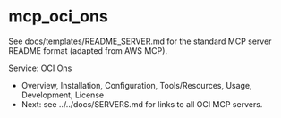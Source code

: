 # mcp_oci_ons

See docs/templates/README_SERVER.md for the standard MCP server README format (adapted from AWS MCP).

Service: OCI Ons

- Overview, Installation, Configuration, Tools/Resources, Usage, Development, License
- Next: see ../../docs/SERVERS.md for links to all OCI MCP servers.
